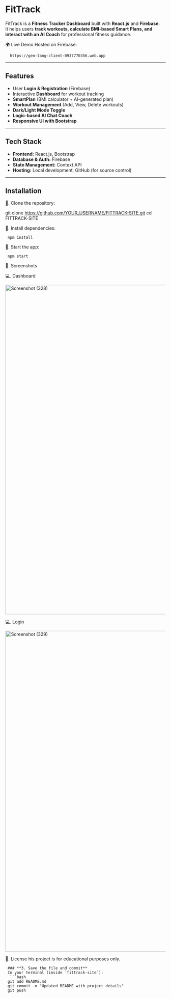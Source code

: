 # FitTrack

FitTrack is a **Fitness Tracker Dashboard** built with **React.js** and **Firebase**.  
It helps users **track workouts, calculate BMI-based Smart Plans, and interact with an AI Coach** for professional fitness guidance.

 🌍 Live Demo Hosted on Firebase:
                    
      https://gen-lang-client-0937770356.web.app

---

## Features
- User **Login & Registration** (Firebase)
- Interactive **Dashboard** for workout tracking
- **SmartPlan** (BMI calculator + AI-generated plan)
- **Workout Management** (Add, View, Delete workouts)
- **Dark/Light Mode Toggle**
- **Logic-based AI Chat Coach**
- **Responsive UI with Bootstrap**

---

## Tech Stack
- **Frontend:** React.js, Bootstrap
- **Database & Auth:** Firebase
- **State Management:** Context API
- **Hosting:** Local development, GitHub (for source control)

---

## Installation

      
🔗. Clone the repository:
  
   git clone https://github.com/YOUR_USERNAME/FITTRACK-SITE.git
   cd FITTRACK-SITE

🔗. Install dependencies:

     npm install

🔗. Start the app:

     npm start
   
🔗. Screenshots

💻. Dashboard
 
<img width="1920" height="1035" alt="Screenshot (328)" src="https://github.com/user-attachments/assets/e348b015-1183-4ebb-b092-924786ff3ba5" />

💻. Login
  


<img width="1920" height="1008" alt="Screenshot (329)" src="https://github.com/user-attachments/assets/2efd909f-e770-4709-b775-6b1d7c76d2bd" />


🔗. License
his project is for educational purposes only.

     ### **3. Save the file and commit**
     In your terminal (inside `fittrack-site`):
      ```bash
     git add README.md
     git commit -m "Updated README with project details"
     git push




